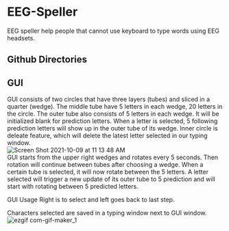 # EEG-Speller
EEG speller help people that cannot use keyboard to type words using EEG headsets.

## Github Directories

## GUI
GUI consists of two circles that have three layers (tubes) and sliced in a quarter (wedge). The middle tube have 5 letters in each wedge, 20 letters in the circle. The outer tube also consists of 5 letters in each wedge. It will be initialized blank for prediction letters. When a letter is selected, 5 following prediction letters will show up in the outer tube of its wedge.
Inner circle is deleate feature, which will delete the latest letter selected in our typing window.<br>
![Screen Shot 2021-10-09 at 11 13 48 AM](https://user-images.githubusercontent.com/74154666/136669741-7cb8cd48-d857-494f-9479-cf2fd3480344.png)
<br>
GUI starts from the upper right wedges and rotates every 5 seconds. Then rotation will continue between tubes after choosing a wedge. When a certain tube is selected, it will now rotate between the 5 letters. A letter selected will trigger a new update of its outer tube to 5 prediction and will start with rotating between 5 predicted letters. 

GUI Usage
Right is to select and left goes back to last step.

Characters selected are saved in a typing window next to GUI window.<br>
![ezgif com-gif-maker_1](https://user-images.githubusercontent.com/74154666/136670650-fa3f735b-c464-49ea-907b-90c69bea6d10.gif)<br>
